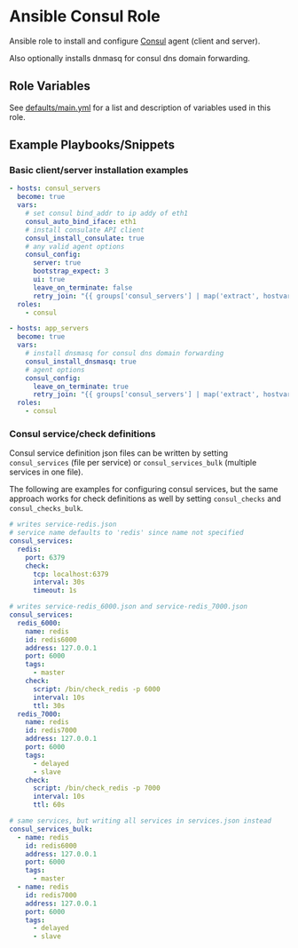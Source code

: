 # Ansible Consul Role

Ansible role to install and configure [Consul][1] agent (client and server).

Also optionally installs dnmasq for consul dns domain forwarding.

Role Variables
--------------

See [defaults/main.yml](defaults/main.yml) for a list and description of
variables used in this role.

Example Playbooks/Snippets
----------------

### Basic client/server installation examples

```yaml
- hosts: consul_servers
  become: true
  vars:
    # set consul bind_addr to ip addy of eth1
    consul_auto_bind_iface: eth1
    # install consulate API client
    consul_install_consulate: true
    # any valid agent options
    consul_config:
      server: true
      bootstrap_expect: 3
      ui: true
      leave_on_terminate: false
      retry_join: "{{ groups['consul_servers'] | map('extract', hostvars, ['ansible_eth1', 'ipv4', 'address']) | list }}"
  roles:
    - consul

- hosts: app_servers
  become: true
  vars:
    # install dnsmasq for consul dns domain forwarding
    consul_install_dnsmasq: true
    # agent options
    consul_config:
      leave_on_terminate: true
      retry_join: "{{ groups['consul_servers'] | map('extract', hostvars, ['consul_config', 'bind_addr']) | list }}"
  roles:
    - consul
```

### Consul service/check definitions

Consul service definition json files can be written by setting `consul_services`
(file per service) or `consul_services_bulk` (multiple services in one file).

The following are examples for configuring consul services, but the same approach
works for check definitions as well by setting `consul_checks` and
`consul_checks_bulk`.

```yaml
# writes service-redis.json
# service name defaults to 'redis' since name not specified
consul_services:
  redis:
    port: 6379
    check:
      tcp: localhost:6379
      interval: 30s
      timeout: 1s

# writes service-redis_6000.json and service-redis_7000.json
consul_services:
  redis_6000:
    name: redis
    id: redis6000
    address: 127.0.0.1
    port: 6000
    tags:
      - master
    check:
      script: /bin/check_redis -p 6000
      interval: 10s
      ttl: 30s
  redis_7000:
    name: redis
    id: redis7000
    address: 127.0.0.1
    port: 6000
    tags:
      - delayed
      - slave
    check:
      script: /bin/check_redis -p 7000
      interval: 10s
      ttl: 60s

# same services, but writing all services in services.json instead
consul_services_bulk:
  - name: redis
    id: redis6000
    address: 127.0.0.1
    port: 6000
    tags:
      - master
  - name: redis
    id: redis7000
    address: 127.0.0.1
    port: 6000
    tags:
      - delayed
      - slave
```

[1]: https://www.consul.io/
